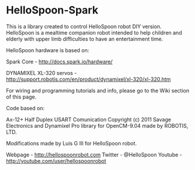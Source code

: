 HelloSpoon-Spark
=============

This is a library created to control HelloSpoon robot DIY version.
HelloSpoon is a mealtime companion robot intended to help children and elderly
with upper limb difficulties to have an entertainment time.

HelloSpoon hardware is based on:

Spark Core - http://docs.spark.io/hardware/

DYNAMIXEL XL-320 servos - http://support.robotis.com/en/product/dynamixel/xl-320/xl-320.htm

For wiring and programming tutorials and info, please go to the Wiki section of this page.

Code based on:

Ax-12+ Half Duplex USART Comunication Copyright (c) 2011 Savage Electronics
and Dynamixel Pro library for OpenCM-9.04 made by ROBOTIS, LTD.

Modifications made by Luis G III for HelloSpoon robot.

Webpage - http://hellospoonrobot.com
Twitter - @HelloSpoon
Youtube - http://youtube.com/user/hellospoonrobot
